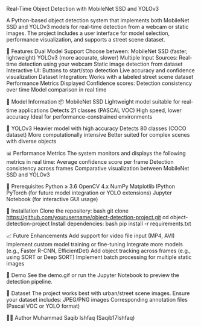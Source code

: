 Real-Time Object Detection with MobileNet SSD and YOLOv3
<!-- Add a demo gif if available -->

A Python-based object detection system that implements both MobileNet SSD and YOLOv3 models for real-time detection from a webcam or static images. The project includes a user interface for model selection, performance visualization, and supports a street scene dataset.

📌 Features
Dual Model Support
Choose between:
    MobileNet SSD (faster, lightweight)
    YOLOv3 (more accurate, slower)
Multiple Input Sources:
    Real-time detection using your webcam
    Static image detection from dataset
Interactive UI:
    Buttons to start/stop detection
    Live accuracy and confidence visualization
Dataset Integration:
    Works with a labeled street scene dataset
    Performance Metrics Displayed
Confidence scores:
    Detection consistency over time
    Model comparison in real time

🧠 Model Information
📦 MobileNet SSD
Lightweight model suitable for real-time applications
Detects 21 classes (PASCAL VOC)
High speed, lower accuracy
Ideal for performance-constrained environments

🎯 YOLOv3
Heavier model with high accuracy
Detects 80 classes (COCO dataset)
More computationally intensive
Better suited for complex scenes with diverse objects

📊 Performance Metrics
The system monitors and displays the following metrics in real time:
Average confidence score per frame
Detection consistency across frames
Comparative visualization between MobileNet SSD and YOLOv3

🔧 Prerequisites
Python ≥ 3.6
OpenCV 4.x
NumPy
Matplotlib
IPython
PyTorch (for future model integration or YOLO extensions)
Jupyter Notebook (for interactive GUI usage)

🚀 Installation
Clone the repository:
  bash
    git clone https://github.com/yourusername/object-detection-project.git
    cd object-detection-project
Install dependencies:
  bash
    pip install -r requirements.txt
    
📈 Future Enhancements
Add support for video file input (MP4, AVI)
Implement custom model training or fine-tuning
Integrate more models (e.g., Faster R-CNN, EfficientDet)
Add object tracking across frames (e.g., using SORT or Deep SORT)
Implement batch processing for multiple static images

📸 Demo
See the demo.gif or run the Jupyter Notebook to preview the detection pipeline.

📂 Dataset
The project works best with urban/street scene images. Ensure your dataset includes:
JPEG/PNG images
Corresponding annotation files (Pascal VOC or YOLO format)

👨‍💻 Author
Muhammad Saqib Ishfaq (Saqib17Ishfaq)
